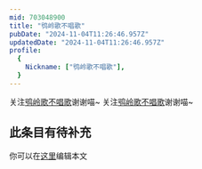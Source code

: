 ```yaml
---
mid: 703048900
title: "鸮岭歌不唱歌"
pubDate: "2024-11-04T11:26:46.957Z"
updatedDate: "2024-11-04T11:26:46.957Z"
profile:
  {
    Nickname: ["鸮岭歌不唱歌"],
  }
---
```


关注[鸮岭歌不唱歌](https://space.bilibili.com/703048900)谢谢喵~ 关注[鸮岭歌不唱歌](https://space.bilibili.com/703048900)谢谢喵~

## 此条目有待补充
你可以在[这里](https://github.com/Yuhanawa/VTuber.ICU-Content/edit/master/v/鸮岭歌不唱歌/index.md)编辑本文
